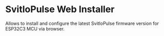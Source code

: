 # SvitloPulse Web Installer

Allows to install and configure the latest SvitloPulse firmware version for ESP32C3 MCU via browser.


